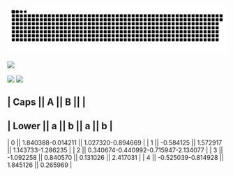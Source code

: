 <picture>
  <source media="(prefers-color-scheme: dark)" srcset="github-user-contribution.svg" />
  <source media="(prefers-color-scheme: light)" srcset="github-user-contribution.svg" />
  <img alt="github-snake" src="github-user-contribution.svg" />
</picture>

![](https://github-profile-summary-cards.vercel.app/api/cards/profile-details?username=Neko1313&theme=solarized_dark)

![](https://github-profile-summary-cards.vercel.app/api/cards/repos-per-language?username=Neko1313&theme=solarized_dark)
![](https://github-profile-summary-cards.vercel.app/api/cards/productive-time?username=Neko1313&theme=solarized_dark)


| Caps || A || B ||  |
----------------------
| Lower || a || b || a || b |
-----------------------------
| 0 || 1.840388-0.014211 || 1.027320-0.894669 |
| 1 || -0.584125 || 1.572917 || 1.143733-1.286235 |
| 2 || 0.340674-0.440992-0.715947-2.134077 |
| 3 || -1.092258 || 0.840570 || 0.131026 || 2.417031 |
| 4 || -0.525039-0.814928 || 1.845126 || 0.265969 |



